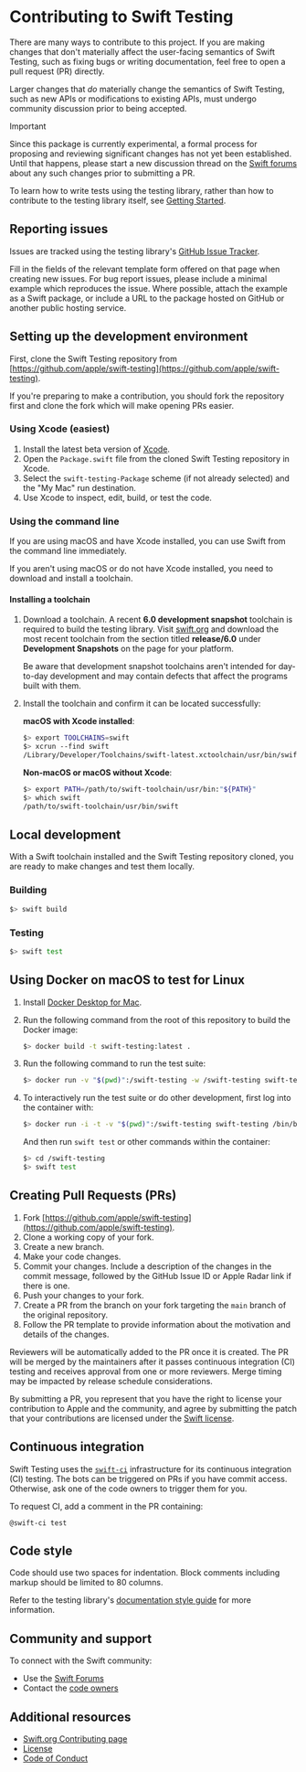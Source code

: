 # Contributing to Swift Testing

There are many ways to contribute to this project. If you are making changes
that don't materially affect the user-facing semantics of Swift Testing, such
as fixing bugs or writing documentation, feel free to open a pull request (PR)
directly.

Larger changes that _do_ materially change the semantics of Swift Testing,
such as new APIs or modifications to existing APIs, must undergo community
discussion prior to being accepted.

> [!IMPORTANT]
> Since this package is currently experimental, a formal process for proposing
> and reviewing significant changes has not yet been established. Until that
> happens, please start a new discussion thread on the
> [Swift forums](https://forums.swift.org) about any such changes prior to
> submitting a PR.

To learn how to write tests using the testing library, rather than how to
contribute to the testing library itself, see
[Getting Started](https://github.com/apple/swift-testing/tree/main/Sources/Testing/Testing.docc/TemporaryGettingStarted.md).

## Reporting issues

Issues are tracked using the testing library's
[GitHub Issue Tracker](https://github.com/apple/swift-testing/issues).

Fill in the fields of the relevant template form offered on that page when
creating new issues. For bug report issues, please include a minimal example
which reproduces the issue. Where possible, attach the example as a Swift
package, or include a URL to the package hosted on GitHub or another public
hosting service.

## Setting up the development environment

First, clone the Swift Testing repository from
[https://github.com/apple/swift-testing](https://github.com/apple/swift-testing).

If you're preparing to make a contribution, you should fork the repository first
and clone the fork which will make opening PRs easier.

### Using Xcode (easiest)

1. Install the latest beta version of
   [Xcode](https://developer.apple.com/xcode).
1. Open the `Package.swift` file from the cloned Swift Testing repository in
   Xcode.
1. Select the `swift-testing-Package` scheme (if not already selected) and the
   "My Mac" run destination.
1. Use Xcode to inspect, edit, build, or test the code.

### Using the command line

If you are using macOS and have Xcode installed, you can use Swift from the
command line immediately.

If you aren't using macOS or do not have Xcode installed, you need to download
and install a toolchain.

#### Installing a toolchain

1. Download a toolchain. A recent **6.0 development snapshot** toolchain is
   required to build the testing library. Visit
   [swift.org](http://swift.org/install) and download the most recent toolchain
   from the section titled **release/6.0** under **Development Snapshots** on
   the page for your platform.

   Be aware that development snapshot toolchains aren't intended for day-to-day
   development and may contain defects that affect the programs built with them.
1. Install the toolchain and confirm it can be located successfully:

   **macOS with Xcode installed**:
   
   ```bash
   $> export TOOLCHAINS=swift
   $> xcrun --find swift
   /Library/Developer/Toolchains/swift-latest.xctoolchain/usr/bin/swift
   ```
   
   **Non-macOS or macOS without Xcode**:
   
   ```bash
   $> export PATH=/path/to/swift-toolchain/usr/bin:"${PATH}"
   $> which swift
   /path/to/swift-toolchain/usr/bin/swift
   ```

## Local development

With a Swift toolchain installed and the Swift Testing repository cloned, you
are ready to make changes and test them locally.

### Building

```bash
$> swift build
```

### Testing

```bash
$> swift test
```

<!-- FIXME: Uncomment this once the the `swift test` command support running
  specific Swift Testing tests.

To learn how to run only specific tests or other testing options, run `swift
test --help` to view the usage documentation.
-->

## Using Docker on macOS to test for Linux

1. Install [Docker Desktop for Mac](https://www.docker.com/products/docker-desktop).

1. Run the following command from the root of this repository to build the
   Docker image:

    ```bash
    $> docker build -t swift-testing:latest .
    ```

1. Run the following command to run the test suite:

    ```bash
    $> docker run -v "$(pwd)":/swift-testing -w /swift-testing swift-testing swift test --skip-update
    ```

1. To interactively run the test suite or do other development, first log into
   the container with:

    ```bash
    $> docker run -i -t -v "$(pwd)":/swift-testing swift-testing /bin/bash
    ```

    And then run `swift test` or other commands within the container:

    ```bash
    $> cd /swift-testing
    $> swift test
    ```

## Creating Pull Requests (PRs)

1. Fork [https://github.com/apple/swift-testing](https://github.com/apple/swift-testing).
1. Clone a working copy of your fork.
1. Create a new branch.
1. Make your code changes.
1. Commit your changes. Include a description of the changes in the commit
   message, followed by the GitHub Issue ID or Apple Radar link if there is one.
1. Push your changes to your fork.
1. Create a PR from the branch on your fork targeting the `main` branch of the
   original repository.
1. Follow the PR template to provide information about the motivation and
   details of the changes.

Reviewers will be automatically added to the PR once it is created. The PR will
be merged by the maintainers after it passes continuous integration (CI) testing
and receives approval from one or more reviewers. Merge timing may be impacted
by release schedule considerations.

By submitting a PR, you represent that you have the right to license your
contribution to Apple and the community, and agree by submitting the patch that
your contributions are licensed under the
[Swift license](https://swift.org/LICENSE.txt).

## Continuous integration

Swift Testing uses the [`swift-ci`](https://ci.swift.org/) infrastructure for
its continuous integration (CI) testing. The bots can be triggered on PRs if you
have commit access. Otherwise, ask one of the code owners to trigger them for
you.

To request CI, add a comment in the PR containing:

```
@swift-ci test
```

## Code style

Code should use two spaces for indentation. Block comments including markup
should be limited to 80 columns.

Refer to the testing library's
[documentation style guide](Documentation/StyleGuide.md) for more information.

## Community and support

To connect with the Swift community:

* Use the [Swift Forums](https://forums.swift.org)
* Contact the [code owners](CODEOWNERS)

## Additional resources

* [Swift.org Contributing page](https://swift.org/contributing/)
* [License](https://swift.org/LICENSE.txt)
* [Code of Conduct](https://swift.org/community/#code-of-conduct)
